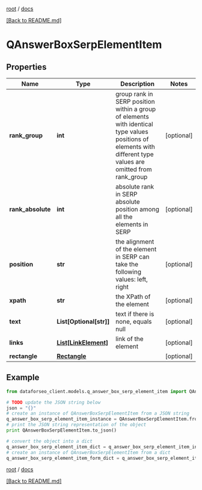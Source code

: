[root](./../ "root") / [docs](./ "docs")

[[Back to README.md]](./../README.md "[Back to README.md]")

# QAnswerBoxSerpElementItem

## Properties

Name | Type | Description | Notes
------------ | ------------- | ------------- | -------------
**rank_group** | **int** | group rank in SERP position within a group of elements with identical type values positions of elements with different type values are omitted from rank_group | [optional]
**rank_absolute** | **int** | absolute rank in SERP absolute position among all the elements in SERP | [optional]
**position** | **str** | the alignment of the element in SERP can take the following values: left, right | [optional]
**xpath** | **str** | the XPath of the element | [optional]
**text** | **List[Optional[str]]** | text if there is none, equals null | [optional]
**links** | [**List[LinkElement]**](LinkElement.md) | link of the element | [optional]
**rectangle** | [**Rectangle**](Rectangle.md) |  | [optional]

## Example

```python
from dataforseo_client.models.q_answer_box_serp_element_item import QAnswerBoxSerpElementItem

# TODO update the JSON string below
json = "{}"
# create an instance of QAnswerBoxSerpElementItem from a JSON string
q_answer_box_serp_element_item_instance = QAnswerBoxSerpElementItem.from_json(json)
# print the JSON string representation of the object
print QAnswerBoxSerpElementItem.to_json()

# convert the object into a dict
q_answer_box_serp_element_item_dict = q_answer_box_serp_element_item_instance.to_dict()
# create an instance of QAnswerBoxSerpElementItem from a dict
q_answer_box_serp_element_item_form_dict = q_answer_box_serp_element_item.from_dict(q_answer_box_serp_element_item_dict)
```

  

[root](./../ "root") / [docs](./ "docs")

[[Back to README.md]](./../README.md "[Back to README.md]")